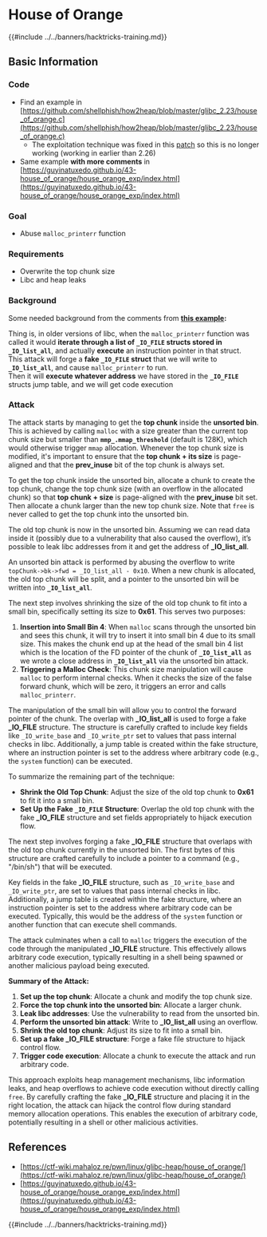 # House of Orange

{{#include ../../banners/hacktricks-training.md}}

## Basic Information

### Code

- Find an example in [https://github.com/shellphish/how2heap/blob/master/glibc_2.23/house_of_orange.c](https://github.com/shellphish/how2heap/blob/master/glibc_2.23/house_of_orange.c)
  - The exploitation technique was fixed in this [patch](https://sourceware.org/git/?p=glibc.git;a=blobdiff;f=stdlib/abort.c;h=117a507ff88d862445551f2c07abb6e45a716b75;hp=19882f3e3dc1ab830431506329c94dcf1d7cc252;hb=91e7cf982d0104f0e71770f5ae8e3faf352dea9f;hpb=0c25125780083cbba22ed627756548efe282d1a0) so this is no longer working (working in earlier than 2.26)
- Same example **with more comments** in [https://guyinatuxedo.github.io/43-house_of_orange/house_orange_exp/index.html](https://guyinatuxedo.github.io/43-house_of_orange/house_orange_exp/index.html)

### Goal

- Abuse `malloc_printerr` function

### Requirements

- Overwrite the top chunk size
- Libc and heap leaks

### Background

Some needed background from the comments from [**this example**](https://guyinatuxedo.github.io/43-house_of_orange/house_orange_exp/index.html)**:**

Thing is, in older versions of libc, when the `malloc_printerr` function was called it would **iterate through a list of `_IO_FILE` structs stored in `_IO_list_all`**, and actually **execute** an instruction pointer in that struct.\
This attack will forge a **fake `_IO_FILE` struct** that we will write to **`_IO_list_all`**, and cause `malloc_printerr` to run.\
Then it will **execute whatever address** we have stored in the **`_IO_FILE`** structs jump table, and we will get code execution

### Attack

The attack starts by managing to get the **top chunk** inside the **unsorted bin**. This is achieved by calling `malloc` with a size greater than the current top chunk size but smaller than **`mmp_.mmap_threshold`** (default is 128K), which would otherwise trigger `mmap` allocation. Whenever the top chunk size is modified, it's important to ensure that the **top chunk + its size** is page-aligned and that the **prev_inuse** bit of the top chunk is always set.

To get the top chunk inside the unsorted bin, allocate a chunk to create the top chunk, change the top chunk size (with an overflow in the allocated chunk) so that **top chunk + size** is page-aligned with the **prev_inuse** bit set. Then allocate a chunk larger than the new top chunk size. Note that `free` is never called to get the top chunk into the unsorted bin.

The old top chunk is now in the unsorted bin. Assuming we can read data inside it (possibly due to a vulnerability that also caused the overflow), it’s possible to leak libc addresses from it and get the address of **\_IO_list_all**.

An unsorted bin attack is performed by abusing the overflow to write `topChunk->bk->fwd = _IO_list_all - 0x10`. When a new chunk is allocated, the old top chunk will be split, and a pointer to the unsorted bin will be written into **`_IO_list_all`**.

The next step involves shrinking the size of the old top chunk to fit into a small bin, specifically setting its size to **0x61**. This serves two purposes:

1. **Insertion into Small Bin 4**: When `malloc` scans through the unsorted bin and sees this chunk, it will try to insert it into small bin 4 due to its small size. This makes the chunk end up at the head of the small bin 4 list which is the location of the FD pointer of the chunk of **`_IO_list_all`** as we wrote a close address in **`_IO_list_all`** via the unsorted bin attack.
2. **Triggering a Malloc Check**: This chunk size manipulation will cause `malloc` to perform internal checks. When it checks the size of the false forward chunk, which will be zero, it triggers an error and calls `malloc_printerr`.

The manipulation of the small bin will allow you to control the forward pointer of the chunk. The overlap with **\_IO_list_all** is used to forge a fake **\_IO_FILE** structure. The structure is carefully crafted to include key fields like `_IO_write_base` and `_IO_write_ptr` set to values that pass internal checks in libc. Additionally, a jump table is created within the fake structure, where an instruction pointer is set to the address where arbitrary code (e.g., the `system` function) can be executed.

To summarize the remaining part of the technique:

- **Shrink the Old Top Chunk**: Adjust the size of the old top chunk to **0x61** to fit it into a small bin.
- **Set Up the Fake `_IO_FILE` Structure**: Overlap the old top chunk with the fake **\_IO_FILE** structure and set fields appropriately to hijack execution flow.

The next step involves forging a fake **\_IO_FILE** structure that overlaps with the old top chunk currently in the unsorted bin. The first bytes of this structure are crafted carefully to include a pointer to a command (e.g., "/bin/sh") that will be executed.

Key fields in the fake **\_IO_FILE** structure, such as `_IO_write_base` and `_IO_write_ptr`, are set to values that pass internal checks in libc. Additionally, a jump table is created within the fake structure, where an instruction pointer is set to the address where arbitrary code can be executed. Typically, this would be the address of the `system` function or another function that can execute shell commands.

The attack culminates when a call to `malloc` triggers the execution of the code through the manipulated **\_IO_FILE** structure. This effectively allows arbitrary code execution, typically resulting in a shell being spawned or another malicious payload being executed.

**Summary of the Attack:**

1. **Set up the top chunk**: Allocate a chunk and modify the top chunk size.
2. **Force the top chunk into the unsorted bin**: Allocate a larger chunk.
3. **Leak libc addresses**: Use the vulnerability to read from the unsorted bin.
4. **Perform the unsorted bin attack**: Write to **\_IO_list_all** using an overflow.
5. **Shrink the old top chunk**: Adjust its size to fit into a small bin.
6. **Set up a fake \_IO_FILE structure**: Forge a fake file structure to hijack control flow.
7. **Trigger code execution**: Allocate a chunk to execute the attack and run arbitrary code.

This approach exploits heap management mechanisms, libc information leaks, and heap overflows to achieve code execution without directly calling `free`. By carefully crafting the fake **\_IO_FILE** structure and placing it in the right location, the attack can hijack the control flow during standard memory allocation operations. This enables the execution of arbitrary code, potentially resulting in a shell or other malicious activities.

## References

- [https://ctf-wiki.mahaloz.re/pwn/linux/glibc-heap/house_of_orange/](https://ctf-wiki.mahaloz.re/pwn/linux/glibc-heap/house_of_orange/)
- [https://guyinatuxedo.github.io/43-house_of_orange/house_orange_exp/index.html](https://guyinatuxedo.github.io/43-house_of_orange/house_orange_exp/index.html)

{{#include ../../banners/hacktricks-training.md}}



